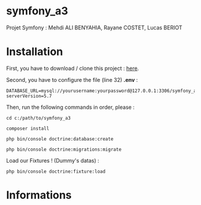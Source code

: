# symfony_a3
Projet Symfony : Mehdi ALI BENYAHIA, Rayane COSTET, Lucas BERIOT

# Installation

<p>First, you have to download / clone this project : <a href="https://github.com/MehdiAliBenyahia/symfony_a3.git">here</a>.</p>

<p>Second, you have to configure the file (line 32) <b>.env</b> : </p>

```
DATABASE_URL=mysql://yourusername:yourpassword@127.0.0.1:3306/symfony_a3?serverVersion=5.7
```
<p>Then, run the following commands in order, please :</p>

```
cd c:/path/to/symfony_a3
```

```
composer install
```

```
php bin/console doctrine:database:create
```

```
php bin/console doctrine:migrations:migrate
```

<p>Load our Fixtures ! (Dummy's datas) :</p>

```
php bin/console doctrine:fixture:load
```

# Informations
